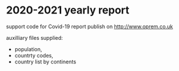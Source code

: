 # 2020-2021 yearly report
support code for Covid-19 report publish on http://www.oprem.co.uk

auxilliary files supplied:
  - population,
  - countrty codes,
  - country list by continents
